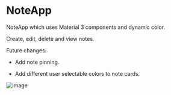 # NoteApp
NoteApp which uses Material 3 components and dynamic color.

Create, edit, delete and view notes.

Future changes:

- Add note pinning.

- Add different user selectable colors to note cards. 

![image](https://user-images.githubusercontent.com/112856256/230101833-223a6bb4-40ef-4756-9cae-ff78cc406f0f.png)
